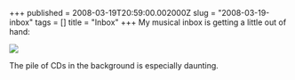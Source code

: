 +++
published = 2008-03-19T20:59:00.002000Z
slug = "2008-03-19-inbox"
tags = []
title = "Inbox"
+++
My musical inbox is getting a little out of hand:  
  
[![](../images/thumbnails/2008-03-19-inbox-inbox.jpg)](../images/2008-03-19-inbox-inbox.jpg)  
  
The pile of CDs in the background is especially daunting.

